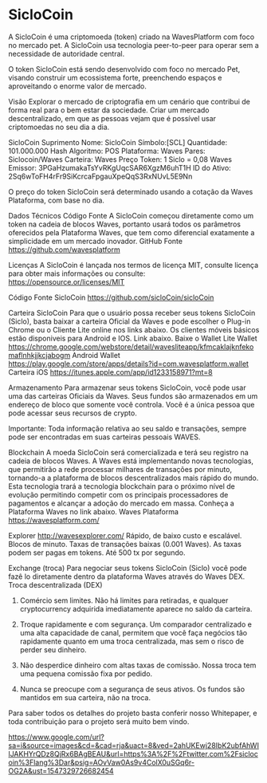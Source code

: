 # SicloCoin
A SicloCoin é uma criptomoeda (token) criado na WavesPlatform com foco no mercado pet.
A SicloCoin usa tecnologia peer-to-peer para operar sem a necessidade de autoridade central.

O token SicloCoin está sendo desenvolvido com foco no mercado Pet, visando construir um ecossistema forte, preenchendo espaços e aproveitando o enorme valor de mercado.

Visão
Explorar o mercado de criptografia em um cenário que contribui de forma real para o bem estar da sociedade.
Criar um mercado descentralizado, em que as pessoas vejam que é possível usar criptomoedas no seu dia a dia.

SicloCoin Suprimento
Nome: SicloCoin
Símbolo:[SCL]
Quantidade: 101.000.000
Hash Algoritmo: POS
Plataforma: Waves
Pares: Siclocoin/Waves 
Carteira: Waves
Preço Token: 1 Siclo = 0,08 Waves
Emissor: 3PGaHzumakaTsYvRKgUqcSAR6XgzM6uhT1H
ID do Ativo: 2Sq6wToFH4rFr9SiKcrcaFpgauXpeQqS3RxNUvL5E9Nn

O preço do token SicloCoin será determinado usando a cotação da Waves Plataforma, com base no dia.

Dados Técnicos
Código Fonte
A SicloCoin começou diretamente como um token na cadeia de blocos Waves, portanto usará todos os parâmetros oferecidos pela Plataforma Waves, que tem como diferencial exatamente a simplicidade em um mercado inovador.
GitHub Fonte 
https://github.com/wavesplatform

Licenças
A SicloCoin é lançada nos termos de licença MIT, consulte licença para obter mais informações ou consulte:
https://opensource.or/licenses/MIT

Código Fonte SicloCoin
https://github.com/sicloCoin/sicloCoin

Carteira SicloCoin
Para que o usuário possa receber seus tokens SicloCoin (Siclo), basta baixar a carteira Oficial da Waves e pode escolher o Plug-in Chrome ou o Cliente Lite online nos links abaixo.
Os clientes móveis básicos estão disponiveis para Android e IOS. Link abaixo.
Baixe o Wallet
Lite Wallet 
https://chrome.google.com/webstore/detail/wavesliteapp/kfmcaklajknfekomaflnhkjjkcjabogm
Android Wallet 
https://play.google.com/store/apps/details?id=com.wavesplatform.wallet
Carteira iOS 
https://itunes.apple.com/app/id1233158971?mt=8

Armazenamento
Para armazenar seus tokens SicloCoin, você pode usar uma das carteiras Oficiais da Waves. Seus fundos são armazenados em um endereço de bloco que somente você controla. Você é a única pessoa que pode acessar seus recursos de crypto.


Importante:
Toda informação relativa ao seu saldo e transações, sempre pode ser encontradas em suas carteiras pessoais WAVES. 

Blockchain
A moeda SicloCoin será comercializada e terá seu registro na cadeia de blocos Waves. 
A Waves está implementando novas tecnologias, que permitirão a rede processar milhares de transações por minuto, tornando-a a plataforma de blocos descentralizados mais rápido do mundo. 
Esta tecnologia trará a tecnologia blockchain para o próximo nível de evolução permitindo competir com os principais processadores de pagamentos e alcançar a adoção do mercado em massa.
Conheça a Plataforma Waves no link abaixo.
Waves Plataforma
https://wavesplatform.com/

Explorer
http://wavesexplorer.com/
Rápido, de baixo custo e escalável.
Blocos de minuto.
Taxas de transações baixas (0.001 Waves).
As taxas podem ser pagas em tokens.
Até 500 tx por segundo.

Exchange (troca)
Para negociar seus tokens SicloCoin (Siclo) você pode fazê lo diretamente dentro da plataforma Waves através do Waves DEX.
Troca descentralizada (DEX)

1. Comércio sem limites.
 Não há limites para retiradas, e qualquer cryptocurrency adquirida imediatamente aparece no saldo da carteira.



2. Troque rapidamente e com segurança. 
Um comparador centralizado e uma alta capacidade de canal,  permitem que você faça negócios tão rapidamente quanto em uma troca centralizada, mas sem o risco de perder seu dinheiro.

3. Não desperdice dinheiro com altas taxas de comissão.
 Nossa troca tem uma pequena comissão fixa por pedido.

4. Nunca se preocupe com a segurança de seus ativos.
 Os fundos são mantidos em sua carteira, não na troca.

Para saber todos os detalhes do projeto basta conferir nosso Whitepaper, e toda contribuição para o projeto será muito bem vindo.

https://www.google.com/url?sa=i&source=images&cd=&cad=rja&uact=8&ved=2ahUKEwj28IbK2ubfAhWIlJAKHYrQDz8QjRx6BAgBEAU&url=https%3A%2F%2Ftwitter.com%2Fsiclocoin%3Flang%3Dar&psig=AOvVaw0As9v4ColX0uSGq6r-OG2A&ust=1547329726682454

